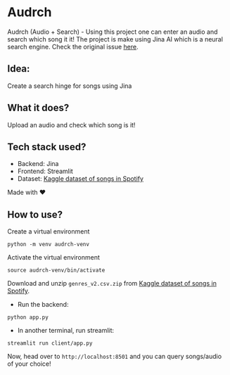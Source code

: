 # Audrch
Audrch (Audio + Search) - Using this project one can enter an audio and search which song it it! The project is make using Jina AI which is a neural search engine.
Check the original issue [here](https://github.com/jina-ai/jina/issues/3650).

## Idea:
Create a search hinge for songs using Jina

## What it does?
Upload an audio and check which song is it!

## Tech stack used?
- Backend: Jina
- Frontend: Streamlit
- Dataset: [Kaggle dataset of songs in Spotify](https://www.kaggle.com/mrmorj/dataset-of-songs-in-spotify)

Made with ❤️

## How to use?
<!-- - Download the AudioCLIP model by running:

```
bash scripts/download_models.sh
``` -->

Create a virtual environment

```
python -m venv audrch-venv
```

Activate the virtual environment

```
source audrch-venv/bin/activate
```


Download and unzip `genres_v2.csv.zip` from [Kaggle dataset of songs in Spotify](https://www.kaggle.com/mrmorj/dataset-of-songs-in-spotify).


- Run the backend:

```
python app.py
```

- In another terminal, run streamlit:

```
streamlit run client/app.py
```

Now, head over to `http://localhost:8501` and you can query songs/audio of your choice!
